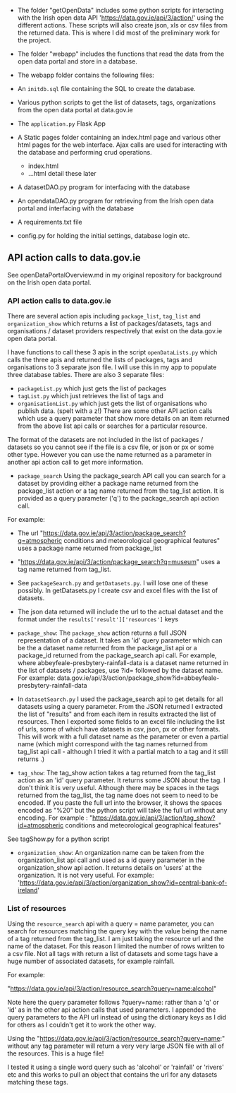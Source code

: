 

* The folder "getOpenData" includes some python scripts for interacting with the Irish open data API 'https://data.gov.ie/api/3/action/' using the different actions. These scripts will also create json, xls or csv files from the returned data.
This is where I did most of the preliminary work for the project.


* The folder "webapp" includes the functions that read the data from the open data portal and store in a database.


* The webapp folder contains the following files:

- An  `initdb.sql` file containing the SQL to create the database.
- Various python scripts to get the list of datasets, tags, organizations from the open data portal at data.gov.ie
- The `application.py` Flask App
- A Static pages folder containing an index.html page and various other html pages for the web interface. Ajax calls are used for interacting with the database and performing crud operations.
    * index.html
    * ...html  detail these later

- A datasetDAO.py program for interfacing with the database
- An opendataDAO.py program for retrieving from the Irish open data portal and interfacing with the database

- A requirements.txt file 
- config.py for holding the initial settings, database login etc.


## API action calls to data.gov.ie

See openDataPortalOverview.md in my original repository for background on the Irish open data portal.


### API action calls to data.gov.ie

There are several action apis including `package_list`, `tag_list` and `organization_show` which returns a list of packages/datasets, tags and organisations / dataset providers respectively that exist on the data.gov.ie open data portal.

I have functions to call these 3 apis in the script `openDataLists.py` which calls the three apis and returned the lists of packages, tags and organisations to 3 separate json file. I will use this in my app to populate three database tables. There are also 3 separate files:

- `packageList.py` which just gets the list of packages
- `tagList.py` which just retrieves the list of tags and
- `organisationList.py` which just gets the list of organisations who publish data. (spelt with a z!)
There are some other API action calls which use a query parameter that show more details on an item returned from the above list api calls or searches for a particular resource.

The format of the datasets are not included in the list of packages / datasets so you cannot see if the file is a csv file, or json or px or some other type. However you can use the name returned as a parameter in another api action call to get more information.

- `package_search`
Using the package_search API call you can search for a dataset by providing either a package name returned from the package_list action or a tag name returned from the tag_list action. It is provided as a query parameter ('q') to the package_search api action call.

For example:

- The url "https://data.gov.ie/api/3/action/package_search?q=atmospheric conditions and meteorological geographical features" uses a package name returned from package_list
- "https://data.gov.ie/api/3/action/package_search?q=museum" uses a tag name returned from tag_list.
- See `packageSearch.py` and `getDatasets.py`. I will lose one of these possibly. In getDatasets.py I create csv and excel files with the list of datasets.

- The json data returned will include the url to the actual dataset and the format under the `results['result']['resources']` keys

- `package_show`: The `package_show` action returns a full JSON representation of a dataset. It takes an 'id' query parameter which can be the a dataset name returned from the package_list api or a package_id returned from the package_search api call.
For example, where abbeyfeale-presbytery-rainfall-data is a dataset name returned in the list of datasets / packages, use ?id= followed by the dataset name. For example: data.gov.ie/api/3/action/package_show?id=abbeyfeale-presbytery-rainfall-data

- In `datasetSearch.py` I used the package_search api to get details for all datasets using a query parameter. From the JSON returned I extracted the list of "results" and from each item in results extracted the list of resources. Then I exported some fields to an excel file including the list of urls, some of which have datasets in csv, json, px or other formats. This will work with a full dataset name as the parameter or even a partial name (which might correspond with the tag names returned from tag_list api call - although I tried it with a partial match to a tag and it still returns .)

- `tag_show`: The tag_show action takes a tag returned from the tag_list action as an 'id' query parameter. It returns some JSON about the tag. I don't think it is very useful.
Although there may be spaces in the tags returned from the tag_list, the tag name does not seem to need to be encoded. If you paste the full url into the browser, it shows the spaces encoded as "%20" but the python script will take the full url without any encoding. For example : "https://data.gov.ie/api/3/action/tag_show?id=atmospheric conditions and meteorological geographical features"

See tagShow.py for a python script

- `organization_show`:
An organization name can be taken from the organization_list api call and used as a id query parameter in the organization_show api action. It returns details on 'users' at the organization. It is not very useful. For example: 'https://data.gov.ie/api/3/action/organization_show?id=central-bank-of-ireland'

### List of resources

Using the `resource_search` api with a query = name parameter, you can search for resources matching the query key with the value being the name of a tag returned from the tag_list. I am just taking the resource url and the name of the dataset. For this reason I limited the number of rows written to a csv file. Not all tags with return a list of datasets and some tags have a huge number of associated datasets, for example rainfall.

For example:

"https://data.gov.ie/api/3/action/resource_search?query=name:alcohol"

Note here the query parameter follows ?query=name: rather than a 'q' or 'id' as in the other api action calls that used parameters. I appended the query parameters to the API url instead of using the dictionary keys as I did for others as I couldn't get it to work the other way.

Using the "https://data.gov.ie/api/3/action/resource_search?query=name:" without any tag parameter will return a very very large JSON file with all of the resources. This is a huge file!

I tested it using a single word query such as 'alcohol' or 'rainfall' or 'rivers' etc and this works to pull an object that contains the url for any datasets matching these tags.